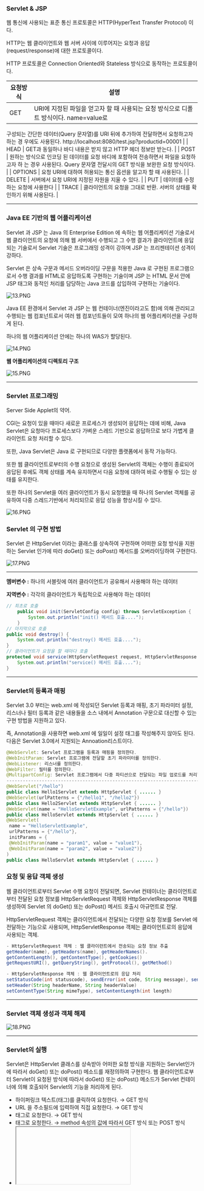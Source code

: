 ### Servlet & JSP

웹 통신에 사용되는 표준 통신 프로토콜은 HTTP(HyperText Transfer Protocol) 이다. 

HTTP는 웹 클라이언트와 웹 서버 사이에 이루어지는 요청과 응답(request/response)에 대한 프로토콜이다.

HTTP 프로토콜은 Connection Oriented와 Stateless 방식으로 동작하는 프로토콜이다.

| 요청방식 | 설명 |
| --- | --- |
| GET | URI에 지정된 파일을 얻고자 할 때 사용되는 요청 방식으로 디폴트 방식이다. name=value로
구성되는 간단한 데이터(Query 문자열)를 URI 뒤에 추가하여 전달하면서 요청하고자 하는 경
우에도 사용된다. http://localhost:8080/test.jsp?productid=00001 |
| HEAD | GET과 동일하나 바디 내용은 받지 않고 HTTP 헤더 정보만 받는다. |
| POST | 원하는 방식으로 인코딩 된 데이터를 요청 바디에 포함하여 전송하면서 파일을 요청하고자 하
는 경우 사용된다. Query 문자열 전달시의 GET 방식을 보완한 요청 방식이다. |
| OPTIONS | 요청 URI에 대하여 허용되는 통신 옵션을 알고자 할 때 사용된다. |
| DELETE | 서버에서 요청 URI에 지정된 자원을 지울 수 있다. |
| PUT | 데이터를 수정하는 요청에 사용한다 |
| TRACE | 클라이언트의 요청을 그대로 반환. 서버의 상태를 확인하기 위해 사용된다. |

---

### Java EE 기반의 웹 어플리케이션

Servlet 과 JSP 는 Java 의 Enterprise Edition 에 속하는 웹 어플리케이션 기술로서 웹 클라이언트의 요청에 의해 웹 서버에서 수행되고 그 수행 결과가 클라이언트에 응답되는 기술로서 Servlet 기술은 프로그래밍 성격이 강하며 JSP 는 프리젠테이션 성격이 강하다.

Servlet 은 상속 구문과 메서드 오버라이딩 구문을 적용한 Java 로 구현된 프로그램으로서 수행 결과를 HTML로 응답하도록 구현하는 기술이며 JSP 는 HTML 문서 안에 JSP 태그와 동적인 처리를 담당하는 Java 코드를 삽입하여 구현하는 기술이다.

![13.PNG](img/13.png)

Java EE 환경에서 Servlet 과 JSP 는 웹 컨테이너(엔진이라고도 함)에 의해 관리되고 수행되는 웹 컴포넌트로서 여러 웹 컴포넌트들이 모여 하나의 웹 어플리케이션을 구성하게 된다.

하나의 웹 어플리케이션 안에는 하나의 WAS가 할당된다.

![14.PNG](img/14.png)

**웹 어플리케이션의 디렉토리 구조**

![15.PNG](img/15.png)

---

### Servlet 프로그래밍

Server Side Applet의 약어.

CGI는 요청이 있을 때마다 새로운 프로세스가 생성되어 응답하는 데에 비해, Java Servlet은 요청마다 프로세스보다 가벼운 스레드 기반으로 응답하므로 보다 가볍게 클라이언트 요청 처리할 수 있다. 

또한, Java Servlet은 Java 로 구현되므로 다양한 플랫폼에서 동작 가능하다.

또한 웹 클라이언트로부터의 수행 요청으로 생성된 Servlet의 객체는 수행이 종료되어 응답된 후에도 객체 상태를 계속 유지하면서 다음 요청에 대하여 바로 수행될 수 있는 상태를 유지한다. 

또한 하나의 Servlet을 여러 클라이언트가 동시 요청했을 때 하나의 Servlet 객체를 공유하여 다중 스레드기반에서 처리되므로 응답 성능을 향상시킬 수 있다.

![16.PNG](img/16.png)

### Servlet 의 구현 방법

Servlet 은 HttpServlet 이라는 클래스를 상속하여 구현하며 어떠한 요청 방식을 지원하는 Servlet 인가에 따라 doGet() 또는 doPost() 메서드를 오버라이딩하여 구현한다.

![17.PNG](img/17.png)

---

**멤버변수 :** 하나의 서블릿에 여러 클라이언트가 공유해서 사용해야 하는 데이터

**지역변수 :** 각각의 클라이언트가 독립적으로 사용해야 하는 데이터

```java
// 최초로 호출
	public void init(ServletConfig config) throws ServletException {
		System.out.println("init() 메서드 호출....");
	}
// 마지막으로 호출
public void destroy() {
	System.out.println("destroy() 메서드 호출....");
}
// 클라이언트가 요청을 할 때마다 호출
protected void service(HttpServletRequest request, HttpServletResponse response) throws ServletException, IOException {
	System.out.println("service() 메서드 호출....");
}
```

---

### Servlet의 등록과 매핑

Servlet 3.0 부터는 web.xml 에 작성되던 Servlet 등록과 매핑, 초기 파라미터 설정, 리스너나 필터 등록과 같은 내용들을 소스 내에서 Annotation 구문으로 대신할 수 있는 구현 방법을 지원하고 있다.

즉, Annotation을 사용하면 web.xml 에 일일이 설정 태그를 작성해주지 않아도 된다. 다음은 Servlet 3.0에서 지원되는 Annoation리스트이다.

```java
@WebServlet: Servlet 프로그램을 등록과 매핑을 정의한다.
@WebInitParam: Servlet 프로그램에 전달할 초기 파라미터를 정의한다.
@WebListener: 리스너를 정의한다.
@WebFilter: 필터를 정의한다.
@MultipartConfig: Servlet 프로그램에서 다중 파티션으로 전달되는 파일 업로드를 처리할 수 있음을 정의한다.
-------------------------------------------------------------------------------------------------
@WebServlet("/hello")
public class Hello1Servlet extends HttpServlet { ...... }
@WebServlet(urlPatterns = {"/hello1", "/hello2"})
public class Hello2Servlet extends HttpServlet { ...... }
@WebServlet(name = "HelloServletExample", urlPatterns = {"/hello"})
public class HelloServlet extends HttpServlet { ...... }
@WebServlet(
 name = "HelloServletExample",
 urlPatterns = {"/hello"},
 initParams = {
 @WebInitParam(name = "param1", value = "value1"),
 @WebInitParam(name = "param2", value = "value2")}
)
public class HelloServlet extends HttpServlet { ...... }
```

### 요청 및 응답 객체 생성

웹 클라이언트로부터 Servlet 수행 요청이 전달되면, Servlet 컨테이너는 클라이언트로부터 전달된 요청 정보를 HttpServletRequest 객체와 HttpServletResponse 객체를 생성하여 Servlet 의 doGet() 또는 doPost() 메서드 호출시 아규먼트로 전달.

HttpServletRequest 객체는 클라이언트에서 전달되는 다양한 요청 정보를 Servlet 에 전달하는 기능으로 사용되며, HttpServletResponse 객체는 클라이언트로의 응답에 사용되는 객체.

```java
- HttpServletRequest 객체 : 웹 클라이런트에서 전송되는 요청 정보 추출
getHeader(name), getHeaders(name), getHeaderNames().
getContentLength(), getContentType(), getCookies()
getRequestURI(), getQueryString(), getProtocol(), getMethod()

- HttpServletResponse 객체 : 웹 클라이언트로의 응답 처리
setStatusCode(int statuscode), sendError(int code, String message), sendRedirect(url)
setHeader(String headerName, String headerValue)
setContentType(String mimeType), setContentLength(int length)
```

---

### Servlet 객체 생성과 객체 해제

![18.PNG](img/18.png)

---

### Servlet의 실행

Servlet은 HttpServlet 클래스를 상속받아 어떠한 요청 방식을 지원하는 Servlet인가에 따라서 doGet() 또는 doPost() 메소드를 재정의하여 구현한다. 웹 클라이언트로부터 Servlet이 요청된 방식에 따라서 doGet() 또는 doPost() 메소드가 Servlet 컨테이너에 의해 호출되어 Servlet의 기능을 처리하게 된다.

- 하이퍼링크 텍스트(태그)를 클릭하여 요청한다. → GET 방식
- URL 을 주소필드에 입력하여 직접 요청한다. → GET 방식
- 태그로 요청한다. → GET 방식
- 태그로 요청한다. → method 속성의 값에 따라서 GET 방식 또는 POST 방식
- <IFRAME> 태그로 요청한다. → GET 방식

---

### <form>태그

HTML 문서에서 사용자의 입력을 서버로 전달하는 기능은  <form>태그를 이용해 구현

- action : 사용자의 입력 데이터를 처리할 CGI 프로그램의 URL 주소를 지정한다.
- method : 사용자 데이터를 넘겨주는 방식을 지정하는데, GET과 POST 방식 두 가지다. GET은 입력 내용을 요청 URI 뒤에 붙여서 보내고, POST는 요청 바디에 담아서 보낸다.
- enctype : 서버로 보내지는 데이터의 형식을 지정한다. 종류는 세가지가 지원된다

```java
1. application/x-www-form-urlencoded
디폴트 값은 이거다. 서버로 전송되기 전에 url-encode 된다는 뜻이다.
2. mutipart/form-data
파일 받으면서 설정해준게 이 값인데 이미지나 파일을 서버로 전송할 경우 이 방식을 사용한다고
한다.
3. text/plain
인코딩을 하지 않은 문자 그대로의 상태를 전송한다는 의미이다.
```

웹 브라우저 화면에 사용자 정보 입력 형식을 표시할 때는 <input>태그, <textarea>태그 그리고 <select>태그를 이용한다. 다음은 <input> 태그에서 지원하는 주요 속성이다

- text : 텍스트 입력
- password : 암호 입력
- checkbox : 체크 박스
- radio : 라디오 버튼
- file : 서버로 업로드할 파일 선택
- submit : 입력 데이터 전송
- reset : 입력 데이터 취소
- hidden : 서버로 전달할 name=value 쌍의 데이터 정의

```html
<input type=“email”>
 이메일 주소 입력시 사용
 서버로 전송시 이메일 형식 자동 체크
<input type=“url”>
 웹 사이트 주소 입력시 사용
<input type=“number”>
 숫자를 스핀 박스를 이용해서 입력가능
 min : 최소값, max, : 최대값, step : 간격, value : 초기값
<input type=“range”>
 슬라이드 막대를 숫자 선택
 min : 최소값, max, : 최대값, step : 간격, value : 초기값으로 생략시 중간에 위치.
<input type=“search”>
 검색 상자 삽입
검색어 입력하면 오른쪽에 x가 표시됨
<input type=“date”>, <input type=“month”>,
<input type=“week”>, <input type=“time”>
달력에서 날짜를 선택하거나 스핀 박스에서 시간을 선택
<input type=“color”>
색상 선택 상자 표시
```

### Query 문자열(요청 파라미터)

Query 문자열이란 웹 클라이언트에서 웹 서버에 요청을 보낼 때 추가로 전달하는 name 과 value 로 구성되는 문자열로서 요청 파라미터라고도 한다. 주로 다음과 같은 형식으로 전달되는데 전달방식은 GET 방식과 POST 방식이 있다

name1=value1&name2=value2&name3=value3

**GET 방식**

- 전달되는 Query 문자열의 길이에 제한이 있고 내용이 브라우저의 주소 필드에 보여진다.
- 태그를 사용해도 되고 요청 URL 에 ? 기호와 함께 직접 Query 문자열을 붙여서 전달하는 것도
가능하다.

**POST 방식**

- 전달되는 Query 문자열의 길이에 제한이 없고 내용이 브라우저의 주소 필드에 보여지지 않는다.
- 전달 내용이 요청 바디에 담겨져서 전달된다.  태그를 사용하여 요청할 때만 사용할 수 있다.

---

### Query 문자열의 추출

- name 으로 하나의 value 값이 전달될 때
    
    String address = request.getParameter(“address”);
    
- name 으로 여러 개의 value 값들이 전달될 때
    
    String hobby[ ] = request.getParameterValues(“hobby”);
    

### Query 문자열 추출시의 한글 문제

Servlet 에서 위의 메서드들을 사용하여 Query 문자열을 추출할 때 한글 깨짐 현상이 발생한다. 해결 방법은 요청 방식에 따라 다르다.

- GET 방식 – 서버에 따라 다르다.
Tomcat 8.0 : 한글 문제가 발생하지 않는다.
Tomcat 7.0 이하 : 환경 파일인 server.xml 파일에서 protocol="HTTP/1.1" 속성을 포함하고 있는 <Connector> 태그를 찾아 URIEncoding=”utf-8” 속성을 추가한다.
- POST 방식 – Query 문자열을 추출하기 전에 HttpServletRequest 에서 제공되는 setCharacterEncoding(“utf-8”) 을 필수적으로 호출해야한다.

---

### 요청 재지정

요청재지정이란 클라이언트에서 요청한 페이지 대신 다른 페이지를 클라이언트가 보게 되는 기능으로 두가지 방법으로 나뉜다.

- redirect : HttpServletResponse 의 sendRedirect() 메서드를 사용한다.
    - 다른 웹 애플리케이션에서도 가능하다.
- forward : RequestDispatcher 의 forward() 메서드를 사용한다.
    - 동일한 웹 애플리케이션 안에서만 가능하다.

![19.PNG](img/19.png)

RequestDispatcher 를 사용하는 요청 재지정 방법은 forward() 메서드 외에도 include() 메서드가 사용될 수 있다.

- forward() : 요청 페이지 대신 다른 페이지가 대신 응답하게 한다.
- include() : 요청 페이지 안에 다른 페이지의 처리 내용이 포함되어 같이 응답하게 된다.
![20.PNG](img/20.png)